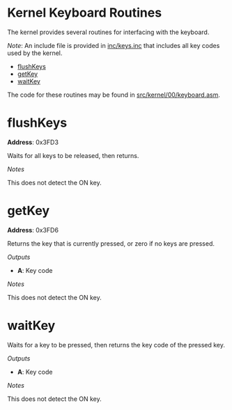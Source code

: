 # Kernel Keyboard Routines

The kernel provides several routines for interfacing with the keyboard.

*Note*: An include file is provided in 
[inc/keys.inc](https://github.com/SirCmpwn/KnightOS/blob/master/inc/keys.inc) that
includes all key codes used by the kernel.

* [flushKeys](#flushKeys)
* [getKey](#getKey)
* [waitKey](#waitkey)

The code for these routines may be found in
[src/kernel/00/keyboard.asm](https://github.com/SirCmpwn/KnightOS/blob/master/src/kernel/00/keyboard.asm).

# flushKeys

**Address**: 0x3FD3

Waits for all keys to be released, then returns.

*Notes*

This does not detect the ON key.

# getKey

**Address**: 0x3FD6

Returns the key that is currently pressed, or zero if no keys are pressed.

*Outputs*

* **A**: Key code

*Notes*

This does not detect the ON key.

# waitKey

Waits for a key to be pressed, then returns the key code of the pressed key.

*Outputs*

* **A**: Key code

*Notes*

This does not detect the ON key.